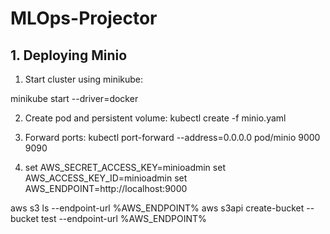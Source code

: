# MLOps-Projector

## 1. Deploying Minio

1. Start cluster using minikube:

minikube start --driver=docker

2. Create pod and persistent volume:
kubectl create -f minio.yaml

3. Forward ports:
kubectl port-forward --address=0.0.0.0 pod/minio 9000 9090

4. set AWS_SECRET_ACCESS_KEY=minioadmin
set AWS_ACCESS_KEY_ID=minioadmin
set AWS_ENDPOINT=http://localhost:9000

aws s3 ls --endpoint-url %AWS_ENDPOINT%
aws s3api create-bucket --bucket test --endpoint-url %AWS_ENDPOINT%